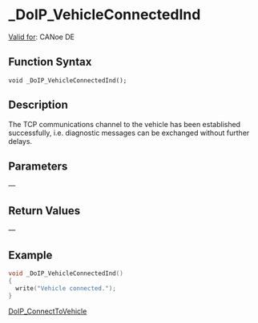 # _DoIP_VehicleConnectedInd

[Valid for](../../../Shared/FeatureAvailability.md):  CANoe DE

## Function Syntax

```plaintext
void _DoIP_VehicleConnectedInd();
```

## Description

The TCP communications channel to the vehicle has been established successfully, i.e. diagnostic messages can be exchanged without further delays.

## Parameters

—

## Return Values

—

## Example

```c
void _DoIP_VehicleConnectedInd()
{
  write("Vehicle connected.");
}
```

[DoIP_ConnectToVehicle](CAPLfunctionDoIPConnectToVehicle.md)
